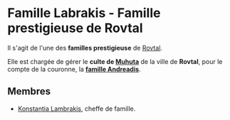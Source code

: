 # Famille Labrakis - Famille prestigieuse de Rovtal

Il s'agit de l'une des **familles prestigieuse** de [Rovtal](../../../VILLES/Rovtal.md).

Elle est chargée de gérer le **culte de [Muhuta](../../../COSMOLOGIE/PLANS_ET_DIVINITES/Muhuta.md)** de la ville de **Rovtal**, pour le compte de la couronne, la [**famille Andreadis**](./Famille_Andreadis.md).

## Membres 
* [Konstantia Lambrakis](../KonstantiaLambrakis.md), cheffe de famille.